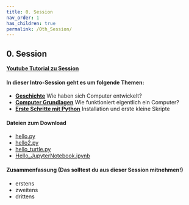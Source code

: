 ```yaml
---
title: 0. Session
nav_order: 1
has_children: true
permalink: /0th_Session/
---
```


## 0. Session

[**Youtube Tutorial zu Session**](https://youtu.be/lrL5yVR3ZdA)

#### In dieser Intro-Session geht es um folgende Themen:

* [**Geschichte**](./geschichte.md) Wie haben sich Computer entwickelt?
* [**Computer Grundlagen**](./computer_grundlagen.md) Wie funktioniert eigentlich ein Computer?
* [**Erste Schritte mit Python**](./python_installation.md) Installation und erste kleine Skripte

#### Dateien zum Download
* [hello.py](./crashkurs/hello.py)
* [hello2.py](./crashkurs/hello2.py)
* [hello_turtle.py](./crashkurs/hello_turtle.py)
* [Hello_JupyterNotebook.ipynb](./crashkurs/Hello_JupyterNotebook.ipynb)


#### Zusammenfassung (Das solltest du aus dieser Session mitnehmen!)

* erstens
* zweitens
* drittens
